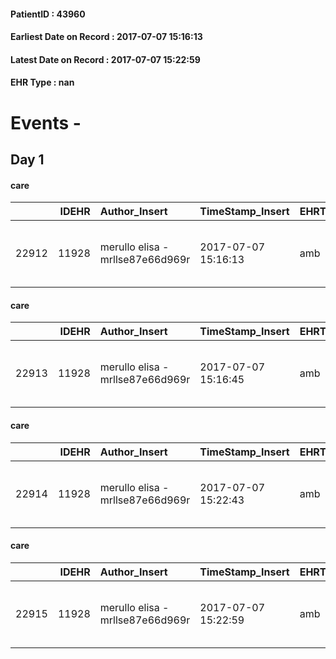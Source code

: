 
#### PatientID : 43960
#### Earliest Date on Record : 2017-07-07 15:16:13
#### Latest Date on Record : 2017-07-07 15:22:59
#### EHR Type : nan

# Events - 

## Day 1

#### care
|       |   IDEHR | Author_Insert                    | TimeStamp_Insert    | EHRType   |   PatientID |   IDGESTIONE_AUSILI |   opt_annulla_consegna | ds_note_x   | dt_Ric_consegna     | opt_ausilio                                     |
|------:|--------:|:---------------------------------|:--------------------|:----------|------------:|--------------------:|-----------------------:|:------------|:--------------------|:------------------------------------------------|
| 22912 |   11928 | merullo elisa - mrllse87e66d969r | 2017-07-07 15:16:13 | amb       |       43960 |               22883 |                      0 | urgent      | 2017-07-07 00:00:00 | electronic articulated bed with side rails # 14 |

#### care
|       |   IDEHR | Author_Insert                    | TimeStamp_Insert    | EHRType   |   PatientID |   IDGESTIONE_AUSILI |   opt_annulla_consegna | ds_note_x   | dt_Ric_consegna     | opt_ausilio                             |
|------:|--------:|:---------------------------------|:--------------------|:----------|------------:|--------------------:|-----------------------:|:------------|:--------------------|:----------------------------------------|
| 22913 |   11928 | merullo elisa - mrllse87e66d969r | 2017-07-07 15:16:45 | amb       |       43960 |               22884 |                      0 | urgent      | 2017-07-07 00:00:00 | antid air mattress with compressor # 16 |

#### care
|       |   IDEHR | Author_Insert                    | TimeStamp_Insert    | EHRType   |   PatientID |   IDGESTIONE_AUSILI |   ds_ncons |   opt_annulla_consegna | ds_note_x   | dt_Ric_consegna     | dt_ric_cons_forn    | opt_ausilio                             |
|------:|--------:|:---------------------------------|:--------------------|:----------|------------:|--------------------:|-----------:|-----------------------:|:------------|:--------------------|:--------------------|:----------------------------------------|
| 22914 |   11928 | merullo elisa - mrllse87e66d969r | 2017-07-07 15:22:43 | amb       |       43960 |               22885 |      30893 |                      0 | urgent      | 2017-07-07 00:00:00 | 2017-07-07 00:00:00 | antid air mattress with compressor # 16 |

#### care
|       |   IDEHR | Author_Insert                    | TimeStamp_Insert    | EHRType   |   PatientID |   IDGESTIONE_AUSILI |   ds_ncons |   opt_annulla_consegna | ds_note_x   | dt_Ric_consegna     | dt_ric_cons_forn    | opt_ausilio                                     |
|------:|--------:|:---------------------------------|:--------------------|:----------|------------:|--------------------:|-----------:|-----------------------:|:------------|:--------------------|:--------------------|:------------------------------------------------|
| 22915 |   11928 | merullo elisa - mrllse87e66d969r | 2017-07-07 15:22:59 | amb       |       43960 |               22886 |      30893 |                      0 | urgent      | 2017-07-07 00:00:00 | 2017-07-07 00:00:00 | electronic articulated bed with side rails # 14 |


